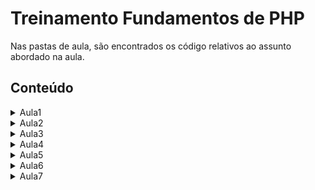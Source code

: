 # Treinamento Fundamentos de PHP 

Nas pastas de aula, são encontrados os código relativos ao assunto abordado na aula.

## Conteúdo
<details><summary>Aula1</summary>

- Apresentação
- Introdução à linguagem PHP
- Variáveis, constantes e tipos de dados
</details>

<details><summary>Aula2</summary>

- Revisão
- Operadores aritméticos
- Operadores de comparação 
- Operadores lógicos
- Estrutura de controle: 
    - if, else, elseif, 
    - switch
- Laço de repetição:
    - while, 
    - do-while, 
    - for, foreach
- Atividade 1
- Desafio 1

</details>

<details><summary>Aula3</summary>

- Revisão
- Funções definidas pelo usuário
- Argumentos de função
- Escopo
- Funções anônimas (closure / lambda)
- Função seta (arrow function)
- Inclusão de arquivos (include, require)
- PHP na web
- Atividade 2

</details>

<details><summary>Aula4</summary>

- Revisão
- PHP na web: pegando dados do formulário
- Pilha de execução (Call Stack)
- Erros e Exceções
- Tratamento de exceções
- Lançamento de exceções personalizada
- Atividade 3

</details>

<details><summary>Aula5</summary>

- Revisão
- Programação Orientada a Obejtos
- Encapsulamento
- Polimorfismo
- Abstração
- Atributos e métodos estáticos
- Namespaces
- Atividade 4

</details>

<details><summary>Aula6</summary>

- Revisão
- Polimorfismo e Abstração com Interface
- Banco de dados
- Extensão PDO
- Conexão com Banco de dados
- Executando _queries_
- _Query_ parametrizada
- Transações

</details>

<details><summary>Aula7</summary>

- Revisão
- O que é Composer
- Instalação do Composer
- Iniciando projeto com Composer
- Autoload do Composer
- Adicionando pacotes pelo Composer
- Removendo pacotes pelo Composer
- Desafio 2

</details>
